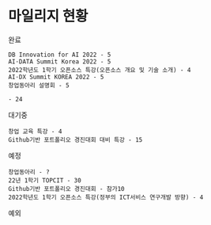 # 마일리지 현황

완료
```
DB Innovation for AI 2022 - 5
AI·DATA Summit Korea 2022 - 5
2022학년도 1학기 오픈소스 특강(오픈소스 개요 및 기술 소개) - 4
AI·DX Summit KOREA 2022 - 5
창업동아리 설명회 - 5

- 24
```
대기중
```
창업 교육 특강 - 4
Github기반 포트폴리오 경진대회 대비 특강 - 15
```
예정
```
창업동아리 - ?
22년 1학기 TOPCIT - 30
Github기반 포트폴리오 경진대회 - 참가10
2022학년도 1학기 오픈소스 특강(정부의 ICT서비스 연구개발 방향) - 4
```
예외
```

```